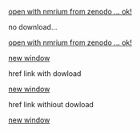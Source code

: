 [open with nmrium from zenodo ... ok!](https://www.nmrium.org/nmrium#?jcamp=https://sandbox.zenodo.org/record/885159/files/1h.jdx?download=1)

no download...

[open with nmrium from zenodo ... ok!](https://www.nmrium.org/nmrium#?jcamp=https://sandbox.zenodo.org/record/885159/files/1h.jdx)


<a href=""><object data="https://img.shields.io/endpoint.svg?url=https://nmredatainitiative.github.io/demoChemedataBadge.json&link=https://chemedata.org&link=https://nmredata.org"></object></a>



<a href="http://nmredata.org/" target="_blank">new window</a>

href link with dowload

<a href="https://www.nmrium.org/nmrium#?jcamp=https://sandbox.zenodo.org/record/885159/files/1h.jdx?download=1" target="_blank">new window</a>

href link withiout dowload

<a href="https://www.nmrium.org/nmrium#?jcamp=https://sandbox.zenodo.org/record/885159/files/1h.jdx" target="_blank">new window</a>
